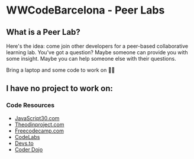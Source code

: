 # WWCodeBarcelona - Peer Labs

## What is a Peer Lab?

Here's the idea: come join other developers for a peer-based collaborative learning lab. You've got a question? Maybe someone can provide you with some insight. Maybe you can help someone else with their questions.

Bring a laptop and some code to work on 👩‍💻

## I have no project to work on:

### Code Resources

- [JavaScript30.com](JavaScript30.com)
- [Theodinproject.com](Theodinproject.com)
- [Freecodecamp.com](Freecodecamp.com)
- [CodeLabs](codelabs.developers.google.com)
- [Devs.to](https://dev.to/howtocodejs/javascript-variables-the-beginners-guide-5eid)
- [Coder Dojo](https://coderdojo.com/resources/)
